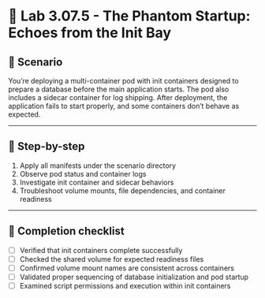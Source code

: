 # 🧰 Lab 3.07.5 - The Phantom Startup: Echoes from the Init Bay

## 🎯 Scenario

You’re deploying a multi-container pod with init containers designed to prepare a database before the main application starts. The pod also includes a sidecar container for log shipping. After deployment, the application fails to start properly, and some containers don’t behave as expected.

---

## 🧭 Step-by-step

1. Apply all manifests under the scenario directory
2. Observe pod status and container logs
3. Investigate init container and sidecar behaviors
4. Troubleshoot volume mounts, file dependencies, and container readiness

---

## 🏁 Completion checklist

* [ ] Verified that init containers complete successfully
* [ ] Checked the shared volume for expected readiness files
* [ ] Confirmed volume mount names are consistent across containers
* [ ] Validated proper sequencing of database initialization and pod startup
* [ ] Examined script permissions and execution within init containers